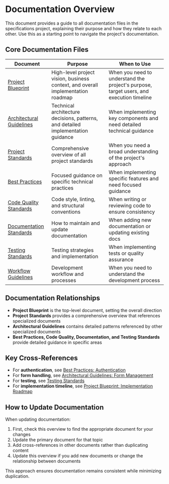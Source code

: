 # Documentation Overview

This document provides a guide to all documentation files in the specifications project, explaining their purpose and how they relate to each other. Use this as a starting point to navigate the project's documentation.

## Core Documentation Files

| Document | Purpose | When to Use |
|----------|---------|------------|
| [Project Blueprint](./project-blueprint.md) | High-level project vision, business context, and overall implementation roadmap | When you need to understand the project's purpose, target users, and execution timeline |
| [Architectural Guidelines](./architectural-guidelines.md) | Technical architecture decisions, patterns, and detailed implementation guidance | When implementing key components and need detailed technical guidance |
| [Project Standards](./project-standards.md) | Comprehensive overview of all project standards | When you need a broad understanding of the project's approach |
| [Best Practices](./best-practices.md) | Focused guidance on specific technical practices | When implementing specific features and need focused guidance |
| [Code Quality Standards](./code-quality-standards.md) | Code style, linting, and structural conventions | When writing or reviewing code to ensure consistency |
| [Documentation Standards](./documentation-standards.md) | How to maintain and update documentation | When adding new documentation or updating existing docs |
| [Testing Standards](./testing-standards.md) | Testing strategies and implementation | When implementing tests or quality assurance |
| [Workflow Guidelines](./workflow-guidelines.md) | Development workflow and processes | When you need to understand the development process |

## Documentation Relationships

- **Project Blueprint** is the top-level document, setting the overall direction
- **Project Standards** provides a comprehensive overview that references specialized documents
- **Architectural Guidelines** contains detailed patterns referenced by other specialized documents
- **Best Practices, Code Quality, Documentation, and Testing Standards** provide detailed guidance in specific areas

## Key Cross-References

- For **authentication**, see [Best Practices: Authentication](./best-practices.md#authentication-strategy)
- For **form handling**, see [Architectural Guidelines: Form Management](./architectural-guidelines.md#form-management)
- For **testing**, see [Testing Standards](./testing-standards.md)
- For **implementation timeline**, see [Project Blueprint: Implementation Roadmap](./project-blueprint.md#implementation-roadmap)

## How to Update Documentation

When updating documentation:

1. First, check this overview to find the appropriate document for your changes
2. Update the primary document for that topic
3. Add cross-references in other documents rather than duplicating content
4. Update this overview if you add new documents or change the relationship between documents

This approach ensures documentation remains consistent while minimizing duplication.
